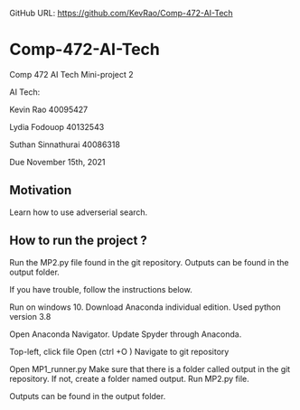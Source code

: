 GitHub URL: https://github.com/KevRao/Comp-472-AI-Tech
# Comp-472-AI-Tech

Comp 472 AI Tech Mini-project 2


AI Tech:

Kevin Rao 40095427

Lydia Fodouop 40132543

Suthan Sinnathurai 40086318

Due November 15th, 2021



## Motivation
Learn how to use adverserial search.

## How to run the project ?

Run the MP2.py file found in the git repository.
Outputs can be found in the output folder. 

If you have trouble, follow the instructions below.

Run on windows 10.
Download Anaconda individual edition.
Used python version 3.8

Open Anaconda Navigator.
Update Spyder through Anaconda.

Top-left, click file Open (ctrl +O )
Navigate to git repository

Open MP1_runner.py
Make sure that there is a folder called output in the git repository. If not, create a folder named output.
Run MP2.py file. 

Outputs can be found in the output folder.




